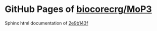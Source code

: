 GitHub Pages of [biocorecrg/MoP3](https://github.com/biocorecrg/MoP3.git)
===
Sphinx html documentation of [2e9b143f](https://github.com/biocorecrg/MoP3/tree/2e9b143f32759fa5fd3ef7aa588d52989764aa0b)
